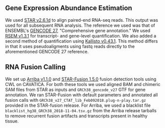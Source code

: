 ## Gene Expression Abundance Estimation
We used [STAR v2.6.1d](@doi:10/f4h523) to align paired-end RNA-seq reads.
This output was used for all subsequent RNA analysis. The reference we used was that of ENSEMBL's [GENCODE 27](@url:https://www.gencodegenes.org/human/release_27.html), "Comprehensive gene annotation."
We used [RSEM v1.3.1](@doi:10/cwg8n5) for transcript- and gene-level quantification.
We also added a second method of quantification using [Kallisto v0.43.1](@doi:10.1038/nbt.3519).
This method differs in that it uses pseudoaligments using fastq reads directly to the aforementioned GENCODE 27 reference.

## RNA Fusion Calling
We set up [Arriba v1.1.0](https://github.com/suhrig/arriba/) and [STAR-Fusion 1.5.0](@doi:10.1101/120295) fusion detection tools using CWL on CAVATICA.
For both these tools we used aligned BAM and chimeric SAM files from STAR as inputs and `GRCh38_gencode_v27` GTF for gene annotation.
We ran STAR-Fusion with default parameters and annotated all fusion calls with `GRCh38_v27_CTAT_lib_Feb092018.plug-n-play.tar.gz` provided in the STAR-fusion release. 
For Arriba, we used a blacklist file `blacklist_hg38_GRCh38_2018-11-04.tsv.gz` from the Arriba release tarballs to remove recurrent fusion artifacts and transcripts present in healthy tissue.